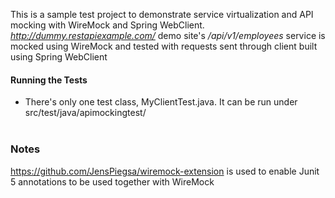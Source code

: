 This is a sample test project to demonstrate service virtualization and API mocking with WireMock and Spring WebClient. *http://dummy.restapiexample.com/* demo site's */api/v1/employees* service is mocked using WireMock and tested with requests sent through client built using Spring WebClient

#### Running the Tests 
- There's only one test class, MyClientTest.java. It can be run under src/test/java/apimockingtest/  
  <br/>
### Notes
https://github.com/JensPiegsa/wiremock-extension is used to enable Junit 5 annotations to be used together with WireMock
